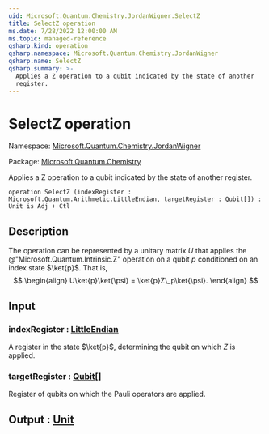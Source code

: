 ```yaml
---
uid: Microsoft.Quantum.Chemistry.JordanWigner.SelectZ
title: SelectZ operation
ms.date: 7/28/2022 12:00:00 AM
ms.topic: managed-reference
qsharp.kind: operation
qsharp.namespace: Microsoft.Quantum.Chemistry.JordanWigner
qsharp.name: SelectZ
qsharp.summary: >-
  Applies a Z operation to a qubit indicated by the state of another
  register.
---
```


# SelectZ operation

Namespace: [Microsoft.Quantum.Chemistry.JordanWigner](xref:Microsoft.Quantum.Chemistry.JordanWigner)

Package: [Microsoft.Quantum.Chemistry](https://nuget.org/packages/Microsoft.Quantum.Chemistry)


Applies a Z operation to a qubit indicated by the state of anotherregister.

```qsharp
operation SelectZ (indexRegister : Microsoft.Quantum.Arithmetic.LittleEndian, targetRegister : Qubit[]) : Unit is Adj + Ctl
```


## Description

The operation can be represented by a unitary matrix $U$ that appliesthe @"Microsoft.Quantum.Intrinsic.Z" operation on a qubit $p$conditioned on an index state $\ket{p}$. That is,$$\begin{align}U\ket{p}\ket{\psi} = \ket{p}Z\_p\ket{\psi}.\end{align}$$

## Input

### indexRegister : [LittleEndian](xref:Microsoft.Quantum.Arithmetic.LittleEndian)

A register in the state $\ket{p}$, determining the qubit on which $Z$ is applied.


### targetRegister : [Qubit](xref:microsoft.quantum.qsharp.valueliterals#qubit-literals)[]

Register of qubits on which the Pauli operators are applied.



## Output : [Unit](xref:microsoft.quantum.qsharp.valueliterals#unit-literal)

